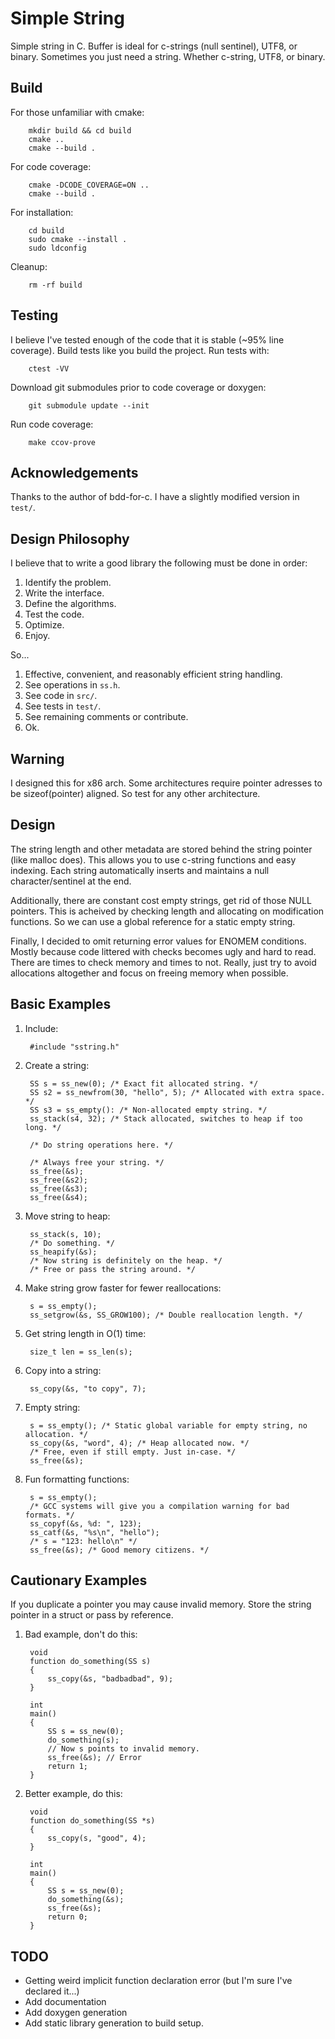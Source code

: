 
# Simple String
Simple string in C. Buffer is ideal for c-strings (null sentinel), UTF8, or binary.
Sometimes you just need a string. Whether c-string, UTF8, or binary.


## Build
For those unfamiliar with cmake:

        mkdir build && cd build
        cmake ..
        cmake --build .

For code coverage:

        cmake -DCODE_COVERAGE=ON ..
        cmake --build .

For installation:

        cd build
        sudo cmake --install .
        sudo ldconfig

Cleanup:

        rm -rf build


## Testing
I believe I've tested enough of the code that it is stable (~95% line coverage).
Build tests like you build the project.
Run tests with:

        ctest -VV

Download git submodules prior to code coverage or doxygen:

        git submodule update --init

Run code coverage:

        make ccov-prove


## Acknowledgements
Thanks to the author of bdd-for-c.
I have a slightly modified version in `test/`.


## Design Philosophy
I believe that to write a good library the following must be done in order:
1. Identify the problem.
1. Write the interface.
1. Define the algorithms.
1. Test the code.
1. Optimize.
1. Enjoy.

So...
1. Effective, convenient, and reasonably efficient string handling.
1. See operations in `ss.h`.
1. See code in `src/`.
1. See tests in `test/`.
1. See remaining comments or contribute.
1. Ok.


## Warning
I designed this for x86 arch.
Some architectures require pointer adresses to be sizeof(pointer) aligned.
So test for any other architecture.


## Design
The string length and other metadata are stored behind the string pointer (like malloc does).
This allows you to use c-string functions and easy indexing.
Each string automatically inserts and maintains a null character/sentinel at the end.

Additionally, there are constant cost empty strings, get rid of those NULL pointers.
This is acheived by checking length and allocating on modification functions.
So we can use a global reference for a static empty string.

Finally, I decided to omit returning error values for ENOMEM conditions.
Mostly because code littered with checks becomes ugly and hard to read.
There are times to check memory and times to not.
Really, just try to avoid allocations altogether and focus on freeing memory
when possible.


## Basic Examples
1. Include:

        #include "sstring.h"

1. Create a string:

        SS s = ss_new(0); /* Exact fit allocated string. */
        SS s2 = ss_newfrom(30, "hello", 5); /* Allocated with extra space. */
        SS s3 = ss_empty(): /* Non-allocated empty string. */
        ss_stack(s4, 32); /* Stack allocated, switches to heap if too long. */

        /* Do string operations here. */

        /* Always free your string. */
        ss_free(&s);
        ss_free(&s2);
        ss_free(&s3);
        ss_free(&s4);

1. Move string to heap:

        ss_stack(s, 10);
        /* Do something. */
        ss_heapify(&s);
        /* Now string is definitely on the heap. */
        /* Free or pass the string around. */

1. Make string grow faster for fewer reallocations:

        s = ss_empty();
        ss_setgrow(&s, SS_GROW100); /* Double reallocation length. */

1. Get string length in O(1) time:

        size_t len = ss_len(s);

1. Copy into a string:

        ss_copy(&s, "to copy", 7);

1. Empty string:

        s = ss_empty(); /* Static global variable for empty string, no allocation. */
        ss_copy(&s, "word", 4); /* Heap allocated now. */
        /* Free, even if still empty. Just in-case. */
        ss_free(&s);

1. Fun formatting functions:

        s = ss_empty();
        /* GCC systems will give you a compilation warning for bad formats. */
        ss_copyf(&s, %d: ", 123);
        ss_catf(&s, "%s\n", "hello");
        /* s = "123: hello\n" */
        ss_free(&s); /* Good memory citizens. */


## Cautionary Examples
If you duplicate a pointer you may cause invalid memory.
Store the string pointer in a struct or pass by reference.


1. Bad example, don't do this:

        void
        function do_something(SS s)
        {
            ss_copy(&s, "badbadbad", 9);
        }

        int
        main()
        {
            SS s = ss_new(0);
            do_something(s);
            // Now s points to invalid memory.
            ss_free(&s); // Error
            return 1;
        }

1. Better example, do this:

        void
        function do_something(SS *s)
        {
            ss_copy(s, "good", 4);
        }

        int
        main()
        {
            SS s = ss_new(0);
            do_something(&s);
            ss_free(&s);
            return 0;
        }


## TODO
- Getting weird implicit function declaration error (but I'm sure I've declared it...)
- Add documentation
- Add doxygen generation
- Add static library generation to build setup.

